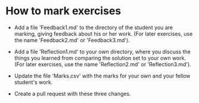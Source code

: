 
# How to mark exercises

* Add a file 'Feedback1.md' to the directory of the student you are
  marking, giving feedback about his or her work. (For later
  exercises, use the name 'Feedback2.md' or 'Feedback3.md').

* Add a file 'Reflection1.md' to your own directory, where you discuss
  the things you learned from comparing the solution set to your own
  work. (For later exercises, use the name 'Reflection2.md' or
  'Reflection3.md').

* Update the file 'Marks.csv' with the marks for your own and your
  fellow student's work.

* Create a pull request with these three changes.

